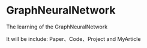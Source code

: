 # GraphNeuralNetwork
The learning of the GraphNeuralNetwork

It will be include: Paper、Code、Project and MyArticle 
